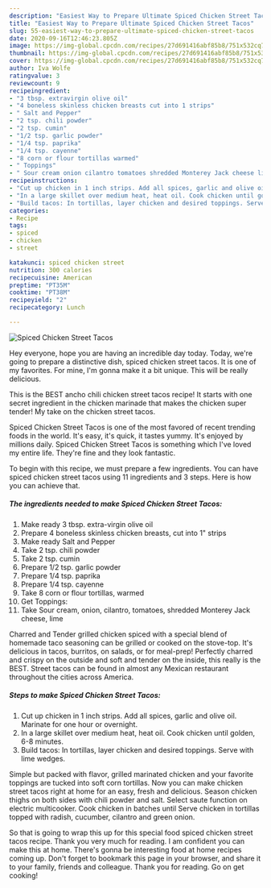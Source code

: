 ```yaml
---
description: "Easiest Way to Prepare Ultimate Spiced Chicken Street Tacos"
title: "Easiest Way to Prepare Ultimate Spiced Chicken Street Tacos"
slug: 55-easiest-way-to-prepare-ultimate-spiced-chicken-street-tacos
date: 2020-09-16T12:46:23.805Z
image: https://img-global.cpcdn.com/recipes/27d691416abf85b8/751x532cq70/spiced-chicken-street-tacos-recipe-main-photo.jpg
thumbnail: https://img-global.cpcdn.com/recipes/27d691416abf85b8/751x532cq70/spiced-chicken-street-tacos-recipe-main-photo.jpg
cover: https://img-global.cpcdn.com/recipes/27d691416abf85b8/751x532cq70/spiced-chicken-street-tacos-recipe-main-photo.jpg
author: Iva Wolfe
ratingvalue: 3
reviewcount: 9
recipeingredient:
- "3 tbsp. extravirgin olive oil"
- "4 boneless skinless chicken breasts cut into 1 strips"
- " Salt and Pepper"
- "2 tsp. chili powder"
- "2 tsp. cumin"
- "1/2 tsp. garlic powder"
- "1/4 tsp. paprika"
- "1/4 tsp. cayenne"
- "8 corn or flour tortillas warmed"
- " Toppings"
- " Sour cream onion cilantro tomatoes shredded Monterey Jack cheese lime"
recipeinstructions:
- "Cut up chicken in 1 inch strips. Add all spices, garlic and olive oil. Marinate for one hour or overnight."
- "In a large skillet over medium heat, heat oil. Cook chicken until golden, 6-8 minutes."
- "Build tacos: In tortillas, layer chicken and desired toppings. Serve with lime wedges."
categories:
- Recipe
tags:
- spiced
- chicken
- street

katakunci: spiced chicken street 
nutrition: 300 calories
recipecuisine: American
preptime: "PT35M"
cooktime: "PT38M"
recipeyield: "2"
recipecategory: Lunch

---
```



![Spiced Chicken Street Tacos](https://img-global.cpcdn.com/recipes/27d691416abf85b8/751x532cq70/spiced-chicken-street-tacos-recipe-main-photo.jpg)

Hey everyone, hope you are having an incredible day today. Today, we're going to prepare a distinctive dish, spiced chicken street tacos. It is one of my favorites. For mine, I'm gonna make it a bit unique. This will be really delicious.

This is the BEST ancho chili chicken street tacos recipe! It starts with one secret ingredient in the chicken marinade that makes the chicken super tender! My take on the chicken street tacos.

Spiced Chicken Street Tacos is one of the most favored of recent trending foods in the world. It's easy, it's quick, it tastes yummy. It's enjoyed by millions daily. Spiced Chicken Street Tacos is something which I've loved my entire life. They're fine and they look fantastic.


To begin with this recipe, we must prepare a few ingredients. You can have spiced chicken street tacos using 11 ingredients and 3 steps. Here is how you can achieve that.

<!--inarticleads1-->

##### The ingredients needed to make Spiced Chicken Street Tacos:

1. Make ready 3 tbsp. extra-virgin olive oil
1. Prepare 4 boneless skinless chicken breasts, cut into 1&#34; strips
1. Make ready  Salt and Pepper
1. Take 2 tsp. chili powder
1. Take 2 tsp. cumin
1. Prepare 1/2 tsp. garlic powder
1. Prepare 1/4 tsp. paprika
1. Prepare 1/4 tsp. cayenne
1. Take 8 corn or flour tortillas, warmed
1. Get  Toppings:
1. Take  Sour cream, onion, cilantro, tomatoes, shredded Monterey Jack cheese, lime


Charred and Tender grilled chicken spiced with a special blend of homemade taco seasoning can be grilled or cooked on the stove-top. It&#39;s delicious in tacos, burritos, on salads, or for meal-prep! Perfectly charred and crispy on the outside and soft and tender on the inside, this really is the BEST. Street tacos can be found in almost any Mexican restaurant throughout the cities across America. 

<!--inarticleads2-->

##### Steps to make Spiced Chicken Street Tacos:

1. Cut up chicken in 1 inch strips. Add all spices, garlic and olive oil. Marinate for one hour or overnight.
1. In a large skillet over medium heat, heat oil. Cook chicken until golden, 6-8 minutes.
1. Build tacos: In tortillas, layer chicken and desired toppings. Serve with lime wedges.


Simple but packed with flavor, grilled marinated chicken and your favorite toppings are tucked into soft corn tortillas. Now you can make chicken street tacos right at home for an easy, fresh and delicious. Season chicken thighs on both sides with chili powder and salt. Select saute function on electric multicooker. Cook chicken in batches until Serve chicken in tortillas topped with radish, cucumber, cilantro and green onion. 

So that is going to wrap this up for this special food spiced chicken street tacos recipe. Thank you very much for reading. I am confident you can make this at home. There's gonna be interesting food at home recipes coming up. Don't forget to bookmark this page in your browser, and share it to your family, friends and colleague. Thank you for reading. Go on get cooking!
